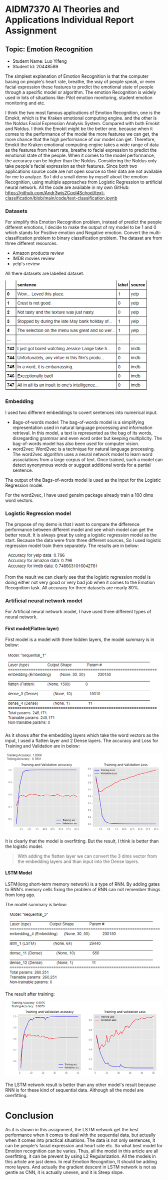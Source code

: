 # AIDM7370 AI Theories and Applications Individual Report Assignment 

## Topic: Emotion Recognition

- Student Name: Luo Yifeng
- Student Id: 20448589



The simplest explanation of Emotion Recognition is that the computer basing on people's heart rate,  breathe, the way of people speak, or even facial expression these features to predict  the emotional state of people through a specific model or algorithm. The emotion Recognition is widely used in lots of situations like: Pilot emotion monitoring, student emotion monitoring and etc.



I think the two most famous applications of Emotion Recognition, one is the Emokit, which is the Kraken emotional computing engine. and the other is the Noldus Facial Expression Analysis System.  Compared with both Emokit and Noldus. I think the Emokit might be the better one. because when it comes to the performance of the model the more features we can get, the more chance that the high  performance of our model can get. Therefore, Emokit the Kraken emotional computing engine takes a wide range of data as the features from heart rate, breathe to facial expression to predict the emotional state of the people. When it comes to the model performance, the accuracy can be higher than the Noldus. Considering the Noldus only take people's facial expression as their features. Since both two applications source code are not open source so their data are not available for me to analyze.  So I did a small demo by myself about the emotion Recognition, using multiple approaches from  Logistic Regression to artificial neural network. All the code are available in my own GitHub: https://github.com/Andr3wis2Cool4School/text-classification/blob/main/code/text-classification.ipynb



### Datasets

For simplify this Emotion Recognition problem, instead of predict the people different emotions, I decide to make the output of my model to be 1 and 0 which stands for Positive emotion and Negative emotion. Convert the multi-classification problem to binary classification problem. The dataset are from three different resources.

- Amazon products review
- IMDB movies review
- yelp's review

All there datasets are labelled dataset.  

![images](./figs/1.png)

### Embedding

I used two different embeddings to covert sentences into numerical input.

- Bags-of-words model: The bag-of-words model is a simplifying representation used in natural language processing and information retrieval. In this model, a text is represented as the bag of its words, disregarding grammar and even word order but keeping multiplicity. The bag-of-words model has also been used for computer vision. 
- word2vec: Word2vec is a technique for natural language processing. The word2vec algorithm uses a neural network model to learn word associations from a large corpus of text. Once trained, such a model can detect synonymous words or suggest additional words for a partial sentence.

The output of the Bags-of-words model is used as the input for the Logistic  Regression model.

For the word2vec, I have used gensim package already train a 100 dims word vectors.  



### Logistic Regression model  

The propose of my demo is that I want to compare the difference performance between different model and see which model can get the better result. It is always great by using a logistic regression model as the start. Because the data were from three different sources, So I used logistic regression model train them separately. The results are in below:

![image](./figs/2.png)

From the result we can clearly see that the logistic regression model is doing either not very good or very bad job when it comes to the Emotion Recognition task. All accuracy for three datasets are nearly 80%. 



### Artificial neural network model



For Artificial neural network model, I have used three different types of neural network. 



#### First model(Flatten layer)



First model is a model with three hidden layers, the model summary is in below:

![image](./figs/3.png)



As it shows after the embedding layers which take the word vectors as the input, I used a flatten layer and 2 Dense layers. The accuracy and Loss for Training and Validation are in below:



![image](./figs/4.png)



It is clearly that the model is overfitting. But the result, I think is better than the logistic model. 

>  With adding the flatten layer we can convert the 3 dims vector from the embedding layers and than input into the Dense layers.



#### LSTM Model

LSTM(long short-term memory network) is a type of RNN.  By adding gates to RNN's memory cells fixing the problem of RNN can not remember things from long ago. 

The model summary is below:



![image](./figs/5.png) 



The result after training:



![image](./figs/6.png)



The LSTM network result is better than any other model's result because RNN is for these kind of sequential data.  Although all the model are overfitting. 



# Conclusion 

As it is shown in this assignment, the LSTM network get the best performance when it comes to deal with the sequential data, but actually when it comes into practical situations. The data is not only sentences, it can be people's facial expression and heart rate etc. So what best model for Emotion recognition can be varies. Thus, all the model in this article are all overfitting, it can be prevent by using  L2 Regularization. All the models in this article are just demo. In real Emotion Recognition, It should be adding more layers. And actually the gradient descent in LSTM network is not as gentle as CNN, it is actually uneven, and it is Steep slope.  

